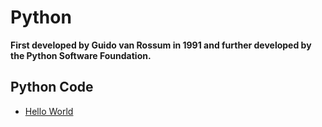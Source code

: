 # Python
<b> First developed by Guido van Rossum in 1991 and further developed by the Python Software Foundation.</b>

## Python Code

- [Hello World](https://github.com/13-garima/Python/blob/fb124b2f166b89a73caae3ee08bad078708265e4/HelloWorld.py)
